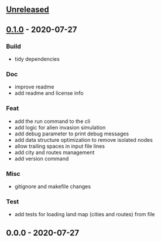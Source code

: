 <a name="unreleased"></a>
## [Unreleased]


<a name="0.1.0"></a>
## [0.1.0] - 2020-07-27
### Build
- tidy dependencies

### Doc
- improve readme
- add readme and license info

### Feat
- add the run command to the cli
- add logic for alien invasion simulation
- add debug parameter to print debug messages
- add data structure optimization to remove isolated nodes
- allow trailing spaces in input file lines
- add city and routes management
- add version command

### Misc
- gitignore and makefile changes

### Test
- add tests for loading land map (cities and routes) from file


<a name="0.0.0"></a>
## 0.0.0 - 2020-07-27

[Unreleased]: https://github.com/noandrea/alieninvasion/compare/0.1.0...HEAD
[0.1.0]: https://github.com/noandrea/alieninvasion/compare/0.0.0...0.1.0
